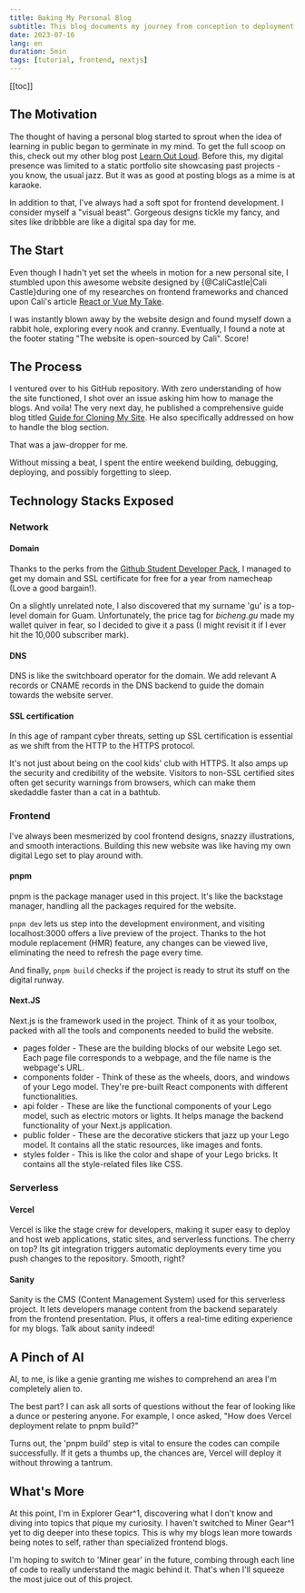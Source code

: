 ```yaml
---
title: Baking My Personal Blog
subtitle: This blog documents my journey from conception to deployment of my brand spanking new personal website. Let's extend a virtual high five to Cali Castle for open sourcing the awesome website project!
date: 2023-07-16
lang: en
duration: 5min
tags: [tutorial, frontend, nextjs]
---
```


[[toc]]

## The Motivation

The thought of having a personal blog started to sprout when the idea of learning in public began to germinate in my mind. To get the full scoop on this, check out my other blog post [Learn Out Loud](https://bicheng.me/posts/leanring-out-loud). Before this, my digital presence was limited to a static portfolio site showcasing past projects - you know, the usual jazz. But it was as good at posting blogs as a mime is at karaoke.

In addition to that, I've always had a soft spot for frontend development. I consider myself a "visual beast". Gorgeous designs tickle my fancy, and sites like dribbble are like a digital spa day for me.

## The Start

Even though I hadn't yet set the wheels in motion for a new personal site, I stumbled upon this awesome website designed by {@CaliCastle|Cali Castle}during one of my researches on frontend frameworks and chanced upon Cali's article [React or Vue My Take](https://cali.so/blog/react-or-vue-my-take-on-web-dev).

I was instantly blown away by the website design and found myself down a rabbit hole, exploring every nook and cranny. Eventually, I found a note at the footer stating "The website is open-sourced by Cali". Score!

## The Process

I ventured over to his GitHub repository. With zero understanding of how the site functioned, I shot over an issue asking him how to manage the blogs. And voila! The very next day, he published a comprehensive guide blog titled [Guide for Cloning My Site](https://cali.so/blog/guide-for-cloning-my-site). He also specifically addressed on how to handle the blog section.

That was a jaw-dropper for me.

Without missing a beat, I spent the entire weekend building, debugging, deploying, and possibly forgetting to sleep.

## Technology Stacks Exposed

### Network

#### Domain

Thanks to the perks from the [Github Student Developer Pack](https://education.github.com/pack), I managed to get my domain and SSL certificate for free for a year from namecheap (Love a good bargain!).

On a slightly unrelated note, I also discovered that my surname 'gu' is a top-level domain for Guam. Unfortunately, the price tag for _bicheng.gu_ made my wallet quiver in fear, so I decided to give it a pass (I might revisit it if I ever hit the 10,000 subscriber mark).

#### DNS

DNS is like the switchboard operator for the domain. We add relevant A records or CNAME records in the DNS backend to guide the domain towards the website server.

#### SSL certification

In this age of rampant cyber threats, setting up SSL certification is essential as we shift from the HTTP to the HTTPS protocol.

It's not just about being on the cool kids' club with HTTPS. It also amps up the security and credibility of the website. Visitors to non-SSL certified sites often get security warnings from browsers, which can make them skedaddle faster than a cat in a bathtub.

### Frontend

I've always been mesmerized by cool frontend designs, snazzy illustrations, and smooth interactions. Building this new website was like having my own digital Lego set to play around with.

#### pnpm

pnpm is the package manager used in this project. It's like the backstage manager, handling all the packages required for the website.

`pnpm dev` lets us step into the development environment, and visiting localhost:3000 offers a live preview of the project. Thanks to the hot module replacement (HMR) feature, any changes can be viewed live, eliminating the need to refresh the page every time.

And finally, `pnpm build` checks if the project is ready to strut its stuff on the digital runway.

#### Next.JS

Next.js is the framework used in the project. Think of it as your toolbox, packed with all the tools and components needed to build the website.

- pages folder - These are the building blocks of our website Lego set. Each page file corresponds to a webpage, and the file name is the webpage's URL.
- components folder - Think of these as the wheels, doors, and windows of your Lego model. They're pre-built React components with different functionalities.
- api folder - These are like the functional components of your Lego model, such as electric motors or lights. It helps manage the backend functionality of your Next.js application.
- public folder - These are the decorative stickers that jazz up your Lego model. It contains all the static resources, like images and fonts.
- styles folder - This is like the color and shape of your Lego bricks. It contains all the style-related files like CSS.

### Serverless

#### Vercel

Vercel is like the stage crew for developers, making it super easy to deploy and host web applications, static sites, and serverless functions. The cherry on top? Its git integration triggers automatic deployments every time you push changes to the repository. Smooth, right?

#### Sanity

Sanity is the CMS (Content Management System) used for this serverless project. It lets developers manage content from the backend separately from the frontend presentation. Plus, it offers a real-time editing experience for my blogs. Talk about sanity indeed!

## A Pinch of AI

AI, to me, is like a genie granting me wishes to comprehend an area I'm completely alien to.

The best part? I can ask all sorts of questions without the fear of looking like a dunce or pestering anyone. For example, I once asked, "How does Vercel deployment relate to pnpm build?"

Turns out, the 'pnpm build' step is vital to ensure the codes can compile successfully. If it gets a thumbs up, the chances are, Vercel will deploy it without throwing a tantrum.

## What's More

At this point, I'm in Explorer Gear^1, discovering what I don't know and diving into topics that pique my curiosity. I haven't switched to Miner Gear^1 yet to dig deeper into these topics. This is why my blogs lean more towards being notes to self, rather than specialized frontend blogs.

I'm hoping to switch to 'Miner gear' in the future, combing through each line of code to really understand the magic behind it. That's when I'll squeeze the most juice out of this project.
